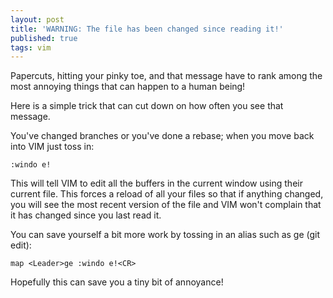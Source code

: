 ```yaml
---
layout: post
title: 'WARNING: The file has been changed since reading it!'
published: true
tags: vim
---
```


Papercuts, hitting your pinky toe, and that message have to rank among the most
annoying things that can happen to a human being!

Here is a simple trick that can cut down on how often you see that
message.

You've changed branches or you've done a rebase; when you move back into VIM
just toss in:

```
:windo e!
```
This will tell VIM to edit all the buffers in the current window using their
current file. This forces a reload of all your files so that if anything changed, you
will see the most recent version of the file and VIM won't complain that it has
changed since you last read it.

You can save yourself a bit more work by tossing in an alias such as ge (git
edit):

```
map <Leader>ge :windo e!<CR>
```

Hopefully this can save you a tiny bit of annoyance!
